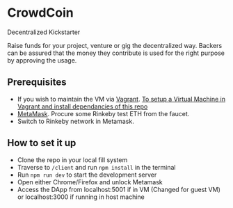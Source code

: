 # CrowdCoin
Decentralized Kickstarter

Raise funds for your project, venture or gig the decentralized way.
Backers can be assured that the money they contribute is used for the right purpose by approving the usage.

## Prerequisites

* If you wish to maintain the VM via [Vagrant](https://www.vagrantup.com/downloads.html). [To setup a Virtual Machine in Vagrant and install dependancies of this repo](https://gist.github.com/sushantkumr/3fe3cb3507a3d25eeed237065f5ef46e)
* [MetaMask](https://metamask.io/). Procure some Rinkeby test ETH from the faucet.
* Switch to Rinkeby network in Metamask.

## How to set it up
* Clone the repo in your local fill system
* Traverse to `/client` and run `npm install` in the terminal
* Run `npm run dev` to start the development server
* Open either Chrome/Firefox and unlock Metamask
* Access the DApp from localhost:5001 if in VM (Changed for guest VM) or localhost:3000 if running in host machine
